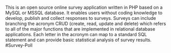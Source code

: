  This is an open source online survey application written in PHP based on a MySQL or MSSQL database. 
 It enables users without coding knowledge to develop, publish and collect responses to surveys. 
 Surveys can include branching the acronym CRUD (create, read, update and delete) which refers 
 to all of the major functions that are implemented in relational database applications. Each 
 letter in the acronym can map to a standard SQL statement and can provide basic statistical 
 analysis of survey results. #Survey-Poll
